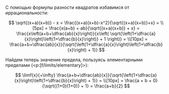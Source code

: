 С помощью формулы разности квадратов избавимся от иррациональности:

$$ \sqrt{(x+a)(x+b)} - x = \frac{(x+a)(x+b)-x^2}{\sqrt{(x+a)(x+b)}+x} = \\[5px] = \frac{x(a+b) + ab}{\sqrt{(x+a)(x+b)} + x} = \frac{x\left(a+b+\dfrac{ab}{x}\right)}{x\left( \sqrt{\left(1+\dfrac{a}{x}\right)\left(1+\dfrac{b}{x}\right)} + 1 \right)} = \\[10px] = \frac{a+b+\dfrac{ab}{x}}{\sqrt{\left(1+\dfrac{a}{x}\right)\left(1+\dfrac{b}{x}\right) + 1}} $$

Найдем теперь значение предела, пользуясь элементарными пределами (<p:[f/limits/elementary]>):

$$ \limf{x}{+\infty} \frac{a+b+\dfrac{ab}{x}}{\sqrt{\left(1+\dfrac{a}{x}\right)\left(1+\dfrac{b}{x}\right) + 1}} = \\[10px] = \frac{a + b + 0}{\sqrt{(1+0)(1+0)} + 1} = \frac{a+b}{2} $$